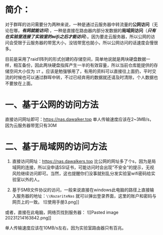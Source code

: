 # 简介：
对于群晖的访问需要分为两种来说，一种是通过云服务器中转流量的**公网访问**（无论在哪，***有网就能访问***），一种是直接在路由器内部分发数据的**局域网访问**（***只有在实验室连接了实验室的wifi之后才能访问***）。因为要走云服务器，所以公网的访问会受限于云服务器的带宽大小，没钱带宽也就小，所以公网访问的话速度会慢很多。

目前是采用了raid1阵列的形式创建的存储空间，简单地说就是两块硬盘数据一样，相互备份，因此两块硬盘指挥产生一半的有效容量，所以当前仓库能提供的存储空间大小仅为 `1T` 。应该是勉强够用了，有用的资料可以直接往上面扔，平时交流的时候也可以通过群晖中转，不过已经弃用的数据就还请及时清除，个人数据也不要放在上面。

# 一、基于公网的访问方法

直接访问网址即可：https://nas.dawalker.top
单人传输速度应该在2~3MB/s，因为云服务器带宽只有30M

# 二、基于局域网的访问方法

1. 直接访问网址：https://nas.dawalkers.top
比公网的网址多了个s，因为是局域网的连接，所以没申请SSl证书，可能访问时会出现”不安全“的提示，无视风险继续访问即可。当然，这也提醒你们没事就别乱分发实验室wifi密码给实验室以外的人。

2. 基于SMB文件协议的访问，一般来说直接在windows此电脑的路径上直接输入服务器的地址：``\\NazariteNas`` 就可以弹出登录界面，这里的账户和密码与网页上的一致。
![[使用手册3.png]]

或者，直接在此电脑，网络页找到服务器：
![[Pasted image 20231214163842.png]]


单人传输速度应该在10MB/s左右，因为实验室路由器只有百兆。


